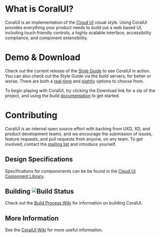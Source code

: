 # What is CoralUI? 
CoralUI is an implementation of the [Cloud UI][9] visual style.  Using CoralUI provides everything your product needs to build out a web based UI, including touch friendly controls, a highly scalable interface, accessibility compliance, and component extensibility.

# Demo & Download
Check out the current release of the [Style Guide][1] to see CoralUI in action.  You can also check out the Style Guide via the build servers, for better or worse.  There are both a [real-time][2] and [nightly][3] options to choose from.

To begin playing with CoralUI, try clicking the Download link for a zip of the project, and using the build [documentation][4] to get started.

# Contributing
CoralUI is an internal open source effort with backing from UXD, XD, and product development teams, and we encourage the submission of issues, feature requests, and pull requests from anyone, on any team.  To get involved, contact the [mailing list][5] and introduce yourself.

## Design Specifications
Specifications for compononents can be be found in the [Cloud UI Component Library][6].

## Building ![Build Status](http://jenkins.bsl.eur.adobe.com/job/Build_CoralUI-master/badge/icon)
Check out the [Build Process Wiki][4] for information on building CoralUI.


## More Information
See the [CoralUI Wiki][7] for more useful information. 

[1]: https://git.corp.adobe.com/pages/Coral/CoralUI/
[2]: http://xdbuild.corp.adobe.com:8080/job/CoralUI-Master/ws/build/index.html
[3]: http://jenkins.bsl.eur.adobe.com:8080/job/Build_CoralUI/ws/build/index.html
[4]: https://git.corp.adobe.com/Coral/CoralUI/wiki/Build-Process-&-Technology
[5]: mailto:CoralUI@adobe.com
[6]: https://zerowing.corp.adobe.com/display/CloudUI/Component+Library
[7]: https://git.corp.adobe.com/Coral/CoralUI/wiki
[8]: https://git.corp.adobe.com/Coral/CoralUI/wiki/CoralUI-Modularization
[9]: http://blogs.corp.adobe.com/xdcloudui

